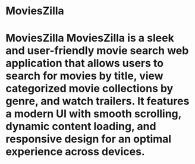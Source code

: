 # MoviesZilla
# MoviesZilla  MoviesZilla is a sleek and user-friendly movie search web application that allows users to search for movies by title, view categorized movie collections by genre, and watch trailers. It features a modern UI with smooth scrolling, dynamic content loading, and responsive design for an optimal experience across devices.
